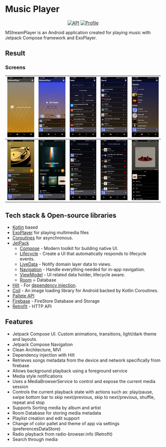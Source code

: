 # Music Player
<p align="center">
  <a href="https://android-arsenal.com/api?level=31"><img alt="API" src="https://img.shields.io/badge/API-31%2B-brightgreen"/></a>
  <a href="https://github.com/MedvedevOO"><img alt="Profile" src="https://img.shields.io/badge/GitHub-181717?style=flat&logo=github&logoColor=white"/></a> 
</p>

MStreamPlayer is an Android application created for playing music with Jetpack Compose framework and ExoPlayer.

## Result

### Screens
| ![screen](previews/PermissionScreen.jpg)     |     ![screen](previews/HomeScreen.jpg)     |   ![screen](previews/RadioScreen.jpg)   |    ![screen](previews/SearchScreen.jpg)    |    ![screen](previews/LibraryScreen.jpg)     |
|----------------------------------------------|:------------------------------------------:|:---------------------------------------:|:------------------------------------------:|:--------------------------------------------:|
| ![screen](previews/DetailScreenPlaylist.jpg) | ![screen](previews/DetailScreenArtist.jpg) | ![screen](previews/AddTracksScreen.jpg) | ![screen](previews/EditPlaylistScreen.jpg) | ![screen](previews/DetailSettingsSheet.jpg)  |

## Tech stack & Open-source libraries

- [Kotlin](https://kotlinlang.org/) based
- [ExoPlayer](https://github.com/google/ExoPlayer) for playing multimedia files
- [Coroutines](https://kotlinlang.org/docs/reference/coroutines-overview.html) for asynchronous.
- [JetPack](https://developer.android.com/jetpack)
  - [Compose](https://developer.android.com/jetpack/compose) - Modern toolkit for building native UI.
  - [Lifecycle](https://developer.android.com/topic/libraries/architecture/lifecycle) - Create a UI that automatically responds to lifecycle events.
  - [LiveData](https://developer.android.com/topic/libraries/architecture/livedata) - Notify domain layer data to views.
  - [Navigation](https://developer.android.com/jetpack/compose/navigation) - Handle everything needed for in-app navigation.
  - [ViewModel](https://developer.android.com/topic/libraries/architecture/viewmodel) - UI related data holder, lifecycle aware.
  - [Room](https://developer.android.com/jetpack/androidx/releases/room) = Database
- [Hilt](https://dagger.dev/hilt/) - For [dependency injection](https://developer.android.com/training/dependency-injection/hilt-android).
- [Coil](https://github.com/coil-kt/coil) - An image loading library for Android backed by Kotlin Coroutines.
- [Pallete API](https://developer.android.com/training/material/palette-colors)
- [Firebase](https://firebase.google.com/) - FireStore Database and Storage
- [Retrofit](https://square.github.io/retrofit/) - HTTP API


## Features

- Jetpack Compose UI. Custom animations, transitions, light/dark theme and layouts.
- Jetpack Compose Navigation
- Clean Architecture, MVI
- Dependency injection with Hilt
- Retrieves songs metadata from the device and network specifically from firebase
- Allows background playback using a foreground service
- Media style notifications
- Uses a MediaBrowserService to control and expose the current media session
- Controls the current playback state with actions such as: play/pause, swipe bottom bar to skip next/previous, skip to next/previous, shuffle, repeat and stop
- Supports Sorting media by album and artist
- Room Database for storing media metadata
- Playlist creation and edit support
- Change of color pallet and theme of app via settings (preferencesDataStore)
- Radio playback from radio-browser.info (Retrofit)
- Search through media



